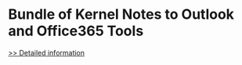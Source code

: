 # Bundle of Kernel Notes to Outlook and Office365 Tools
[>> Detailed information](https://secure.element5.com/esales/product.html?productid=300635618&affiliateid=200057808)